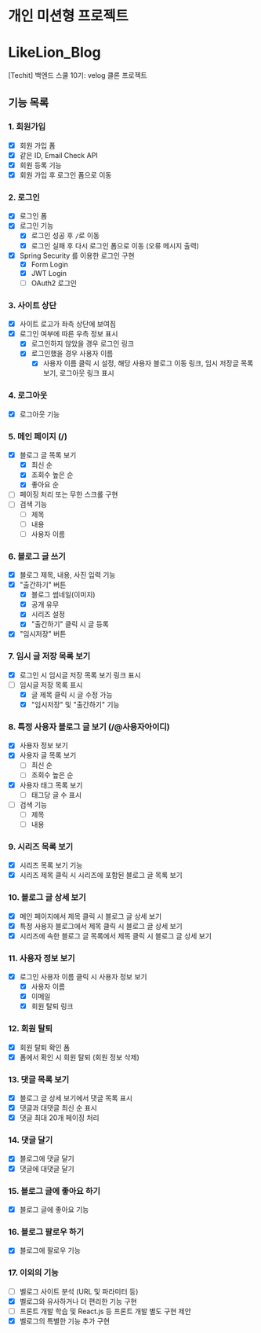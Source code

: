 # 개인 미션형 프로젝트
# LikeLion_Blog
[Techit] 백엔드 스쿨 10기: velog 클론 프로젝트

## 기능 목록

### 1. 회원가입
- [x] 회원 가입 폼
- [x] 같은 ID, Email Check API
- [x] 회원 등록 기능
- [x] 회원 가입 후 로그인 폼으로 이동

### 2. 로그인
- [x] 로그인 폼
- [x] 로그인 기능
    - [x] 로그인 성공 후 `/`로 이동
    - [x] 로그인 실패 후 다시 로그인 폼으로 이동 (오류 메시지 출력)
- [x] Spring Security 를 이용한 로그인 구현
    - [x] Form Login
    - [x] JWT Login
    - [ ] OAuth2 로그인

### 3. 사이트 상단
- [x] 사이트 로고가 좌측 상단에 보여짐
- [x] 로그인 여부에 따른 우측 정보 표시
    - [x] 로그인하지 않았을 경우 로그인 링크
    - [x] 로그인했을 경우 사용자 이름
        - [x] 사용자 이름 클릭 시 설정, 해당 사용자 블로그 이동 링크, 임시 저장글 목록 보기, 로그아웃 링크 표시

### 4. 로그아웃
- [x] 로그아웃 기능

### 5. 메인 페이지 (/)
- [x] 블로그 글 목록 보기
    - [x] 최신 순
    - [x] 조회수 높은 순
    - [x] 좋아요 순
- [ ] 페이징 처리 또는 무한 스크롤 구현
- [ ] 검색 기능
    - [ ] 제목
    - [ ] 내용
    - [ ] 사용자 이름

### 6. 블로그 글 쓰기
- [x] 블로그 제목, 내용, 사진 입력 기능
- [x] "출간하기" 버튼
    - [x] 블로그 썸네일(이미지)
    - [x] 공개 유무
    - [x] 시리즈 설정
    - [x] "출간하기" 클릭 시 글 등록
- [x] "임시저장" 버튼

### 7. 임시 글 저장 목록 보기
- [x] 로그인 시 임시글 저장 목록 보기 링크 표시
- [ ] 임시글 저장 목록 표시
    - [x] 글 제목 클릭 시 글 수정 가능
    - [x] "임시저장" 및 "출간하기" 기능

### 8. 특정 사용자 블로그 글 보기 (/@사용자아이디)
- [x] 사용자 정보 보기
- [x] 사용자 글 목록 보기
    - [ ] 최신 순
    - [ ] 조회수 높은 순
- [x] 사용자 태그 목록 보기
    - [ ] 태그당 글 수 표시
- [ ] 검색 기능
    - [ ] 제목
    - [ ] 내용

### 9. 시리즈 목록 보기
- [x] 시리즈 목록 보기 기능
- [x] 시리즈 제목 클릭 시 시리즈에 포함된 블로그 글 목록 보기

### 10. 블로그 글 상세 보기
- [x] 메인 페이지에서 제목 클릭 시 블로그 글 상세 보기
- [x] 특정 사용자 블로그에서 제목 클릭 시 블로그 글 상세 보기
- [x] 시리즈에 속한 블로그 글 목록에서 제목 클릭 시 블로그 글 상세 보기

### 11. 사용자 정보 보기
- [x] 로그인 사용자 이름 클릭 시 사용자 정보 보기
    - [x] 사용자 이름
    - [x] 이메일
    - [x] 회원 탈퇴 링크

### 12. 회원 탈퇴
- [x] 회원 탈퇴 확인 폼
- [x] 폼에서 확인 시 회원 탈퇴 (회원 정보 삭제)

### 13. 댓글 목록 보기
- [x] 블로그 글 상세 보기에서 댓글 목록 표시
- [x] 댓글과 대댓글 최신 순 표시
- [x] 댓글 최대 20개 페이징 처리

### 14. 댓글 달기
- [x] 블로그에 댓글 달기
- [x] 댓글에 대댓글 달기

### 15. 블로그 글에 좋아요 하기
- [x] 블로그 글에 좋아요 기능

### 16. 블로그 팔로우 하기
- [x] 블로그에 팔로우 기능

### 17. 이외의 기능
- [ ] 벨로그 사이트 분석 (URL 및 파라미터 등)
- [x] 벨로그와 유사하거나 더 편리한 기능 구현
- [ ] 프론트 개발 학습 및 React.js 등 프론트 개발 별도 구현 제안
- [x] 벨로그의 특별한 기능 추가 구현
